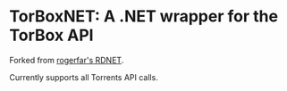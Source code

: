 # TorBoxNET: A .NET wrapper for the TorBox API

Forked from [rogerfar's RDNET](https://github.com/rogerfar/RD.NET).

Currently supports all Torrents API calls.
